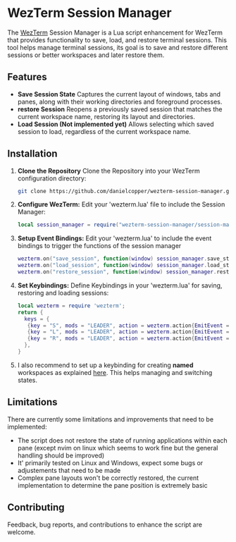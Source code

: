 # WezTerm Session Manager

The [WezTerm](https://wezfurlong.org/wezterm/) Session Manager is a Lua script enhancement for WezTerm that provides functionality to save, load, and restore terminal sessions. This tool helps manage terminal sessions, its goal is to save and restore different sessions or better workspaces and later restore them.

## Features

- **Save Session State** Captures the current layout of windows, tabs and panes, along with their working directories and foreground processes.
- **restore Session** Reopens a previously saved session that matches the current workspace name, restoring its layout and directories.
- **Load Session (Not implemented yet)** Allows selecting which saved session to load, regardless of the current workspace name.

## Installation

1. **Clone the Repository** Clone the Repository into your WezTerm configuration directory:

   ```bash
   git clone https://github.com/danielcopper/wezterm-session-manager.git ~/.config/wezterm/wezterm-session-manager
   ```

2. **Configure WezTerm:** Edit your 'wezterm.lua' file to include the Session Manager:

   ```lua
   local session_manager = require("wezterm-session-manager/session-manager")
   ```

3. **Setup Event Bindings:** Edit your 'wezterm.lua' to include the event bindings to trigger the functions of the session manager

   ```lua
   wezterm.on("save_session", function(window) session_manager.save_state(window) end)
   wezterm.on("load_session", function(window) session_manager.load_state(window) end)
   wezterm.on("restore_session", function(window) session_manager.restore_state(window) end)
   ```

4. **Set Keybindings:** Define Keybindings in your 'wezterm.lua' for saving, restoring and loading sessions:

   ```lua
   local wezterm = require 'wezterm';
   return {
     keys = {
      {key = "S", mods = "LEADER", action = wezterm.action{EmitEvent = "save_session"}},
      {key = "L", mods = "LEADER", action = wezterm.action{EmitEvent = "load_session"}},
      {key = "R", mods = "LEADER", action = wezterm.action{EmitEvent = "restore_session"}},
     },
   }
   ```

5. I also recommend to set up a keybinding for creating **named** workspaces as explained [here](https://wezfurlong.org/wezterm/config/lua/keyassignment/SwitchToWorkspace.html). This helps managing and switching states.

## Limitations

There are currently some limitations and improvements that need to be implemented:

- The script does not restore the state of running applications within each pane (except nvim on linux which seems to work fine but the general handling should be improved)
- It' primarily tested on Linux and Windows, expect some bugs or adjustements that need to be made
- Complex pane layouts won't be correctly restored, the current implementation to determine the pane position is extremely basic

## Contributing

Feedback, bug reports, and contributions to enhance the script are welcome.
